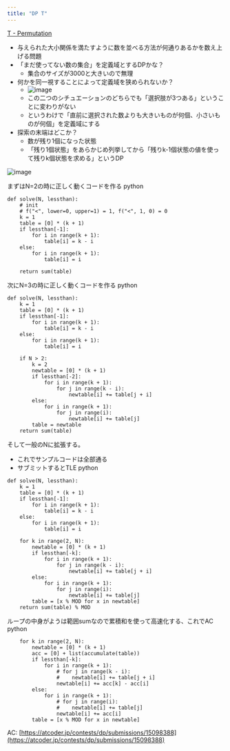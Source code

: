 ```yaml
---
title: "DP T"
---
```


[T - Permutation](https://atcoder.jp/contests/dp/tasks/dp_t)
- 与えられた大小関係を満たすように数を並べる方法が何通りあるかを数え上げる問題
- 「まだ使ってない数の集合」を定義域とするDPかな？
    - 集合のサイズが3000と大きいので無理
- 何かを同一視することによって定義域を狭められないか？
    - ![image](https://gyazo.com/cf77e332e55be1555ffab63ac2e210de/thumb/1000)
    - この二つのシチュエーションのどちらでも「選択肢が3つある」ということに変わりがない
    - というわけで「直前に選択された数よりも大きいものが何個、小さいものが何個」を定義域にする
- 探索の末端はどこか？
    - 数が残り1個になった状態
    - 「残り1個状態」をあらかじめ列挙してから「残りk-1個状態の値を使って残りk個状態を求める」というDP


![image](https://gyazo.com/15d46557ea961335ad637bf01a487a4a/thumb/1000)

まずはN=2の時に正しく動くコードを作る
python

```
def solve(N, lessthan):
    # init
    # f("<", lower=0, upper=1) = 1, f("<", 1, 0) = 0
    k = 1
    table = [0] * (k + 1)
    if lessthan[-1]:
        for i in range(k + 1):
            table[i] = k - i
    else:
        for i in range(k + 1):
            table[i] = i

    return sum(table)
```


次にN=3の時に正しく動くコードを作る
python

```
def solve(N, lessthan):
    k = 1
    table = [0] * (k + 1)
    if lessthan[-1]:
        for i in range(k + 1):
            table[i] = k - i
    else:
        for i in range(k + 1):
            table[i] = i

    if N > 2:
        k = 2
        newtable = [0] * (k + 1)
        if lessthan[-2]:
            for i in range(k + 1):
                for j in range(k - i):
                    newtable[i] += table[j + i]
        else:
            for i in range(k + 1):
                for j in range(i):
                    newtable[i] += table[j]
        table = newtable
    return sum(table)
```


そして一般のNに拡張する。
- これでサンプルコードは全部通る
- サブミットするとTLE
python

```
def solve(N, lessthan):
    k = 1
    table = [0] * (k + 1)
    if lessthan[-1]:
        for i in range(k + 1):
            table[i] = k - i
    else:
        for i in range(k + 1):
            table[i] = i

    for k in range(2, N):
        newtable = [0] * (k + 1)
        if lessthan[-k]:
            for i in range(k + 1):
                for j in range(k - i):
                    newtable[i] += table[j + i]
        else:
            for i in range(k + 1):
                for j in range(i):
                    newtable[i] += table[j]
        table = [x % MOD for x in newtable]
    return sum(table) % MOD
```


ループの中身がようは範囲sumなので累積和を使って高速化する、これでAC
python

```
    for k in range(2, N):
        newtable = [0] * (k + 1)
        acc = [0] + list(accumulate(table))
        if lessthan[-k]:
            for i in range(k + 1):
                # for j in range(k - i):
                #    newtable[i] += table[j + i]
                newtable[i] += acc[k] - acc[i]
        else:
            for i in range(k + 1):
                # for j in range(i):
                #    newtable[i] += table[j]
                newtable[i] += acc[i]
        table = [x % MOD for x in newtable]
```

AC: [https://atcoder.jp/contests/dp/submissions/15098388](https://atcoder.jp/contests/dp/submissions/15098388)
